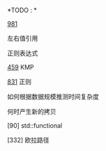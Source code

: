 

*TODO : *

[981]()

左右值引用

正则表达式

[459]() KMP

[831]() 正则

如何根据数据规模推测时间复杂度

何时产生新的拷贝

[90] std::functional

[332] 欧拉路径